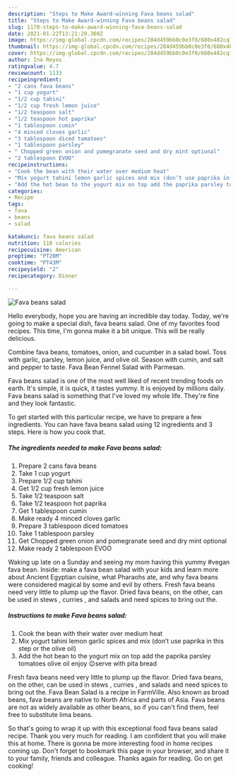 ```yaml
---
description: "Steps to Make Award-winning Fava beans salad"
title: "Steps to Make Award-winning Fava beans salad"
slug: 1170-steps-to-make-award-winning-fava-beans-salad
date: 2021-01-22T13:21:29.360Z
image: https://img-global.cpcdn.com/recipes/284d459bb0c0e3f0/680x482cq70/fava-beans-salad-recipe-main-photo.jpg
thumbnail: https://img-global.cpcdn.com/recipes/284d459bb0c0e3f0/680x482cq70/fava-beans-salad-recipe-main-photo.jpg
cover: https://img-global.cpcdn.com/recipes/284d459bb0c0e3f0/680x482cq70/fava-beans-salad-recipe-main-photo.jpg
author: Ina Reyes
ratingvalue: 4.7
reviewcount: 1133
recipeingredient:
- "2 cans fava beans"
- "1 cup yogurt"
- "1/2 cup tahini"
- "1/2 cup fresh lemon juice"
- "1/2 teaspoon salt"
- "1/2 teaspoon hot paprika"
- "1 tablespoon cumin"
- "4 minced cloves garlic"
- "3 tablespoon diced tomatoes"
- "1 tablespoon parsley"
- " Chopped green onion and pomegranate seed and dry mint optional"
- "2 tablespoon EVOO"
recipeinstructions:
- "Cook the bean with their water over medium heat"
- "Mix yogurt tahini lemon garlic spices and mix (don’t use paprika in this step or the olive oil)"
- "Add the hot bean to the yogurt mix on top add the paprika parsley tomatoes olive oil enjoy 😉serve with pita bread"
categories:
- Recipe
tags:
- fava
- beans
- salad

katakunci: fava beans salad 
nutrition: 118 calories
recipecuisine: American
preptime: "PT20M"
cooktime: "PT43M"
recipeyield: "2"
recipecategory: Dinner

---
```



![Fava beans salad](https://img-global.cpcdn.com/recipes/284d459bb0c0e3f0/680x482cq70/fava-beans-salad-recipe-main-photo.jpg)

Hello everybody, hope you are having an incredible day today. Today, we're going to make a special dish, fava beans salad. One of my favorites food recipes. This time, I'm gonna make it a bit unique. This will be really delicious.

Combine fava beans, tomatoes, onion, and cucumber in a salad bowl. Toss with garlic, parsley, lemon juice, and olive oil. Season with cumin, and salt and pepper to taste. Fava Bean Fennel Salad with Parmesan.

Fava beans salad is one of the most well liked of recent trending foods on earth. It's simple, it is quick, it tastes yummy. It is enjoyed by millions daily. Fava beans salad is something that I've loved my whole life. They're fine and they look fantastic.


To get started with this particular recipe, we have to prepare a few ingredients. You can have fava beans salad using 12 ingredients and 3 steps. Here is how you cook that.

<!--inarticleads1-->

##### The ingredients needed to make Fava beans salad:

1. Prepare 2 cans fava beans
1. Take 1 cup yogurt
1. Prepare 1/2 cup tahini
1. Get 1/2 cup fresh lemon juice
1. Take 1/2 teaspoon salt
1. Take 1/2 teaspoon hot paprika
1. Get 1 tablespoon cumin
1. Make ready 4 minced cloves garlic
1. Prepare 3 tablespoon diced tomatoes
1. Take 1 tablespoon parsley
1. Get  Chopped green onion and pomegranate seed and dry mint optional
1. Make ready 2 tablespoon EVOO


Waking up late on a Sunday and seeing my mom having this yummy #vegan fava bean. Inside: make a fava bean salad with your kids and learn more about Ancient Egyptian cuisine, what Pharaohs ate, and why fava beans were considered magical by some and evil by others. Fresh fava beans need very little to plump up the flavor. Dried fava beans, on the other, can be used in stews , curries , and salads and need spices to bring out the. 

<!--inarticleads2-->

##### Instructions to make Fava beans salad:

1. Cook the bean with their water over medium heat
1. Mix yogurt tahini lemon garlic spices and mix (don’t use paprika in this step or the olive oil)
1. Add the hot bean to the yogurt mix on top add the paprika parsley tomatoes olive oil enjoy 😉serve with pita bread


Fresh fava beans need very little to plump up the flavor. Dried fava beans, on the other, can be used in stews , curries , and salads and need spices to bring out the. Fava Bean Salad is a recipe in FarmVille. Also known as broad beans, fava beans are native to North Africa and parts of Asia. Fava beans are not as widely available as other beans, so if you can&#39;t find them, feel free to substitute lima beans. 

So that's going to wrap it up with this exceptional food fava beans salad recipe. Thank you very much for reading. I am confident that you will make this at home. There is gonna be more interesting food in home recipes coming up. Don't forget to bookmark this page in your browser, and share it to your family, friends and colleague. Thanks again for reading. Go on get cooking!
